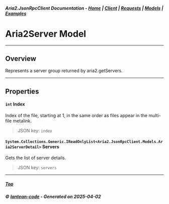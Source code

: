 ##### Aria2.JsonRpcClient Documentation  - [Home](index.md) | [Client](client.md) | [Requests](requests.md) | [Models](models.md) | [Examples](examples.md)

# Aria2Server Model 

---

## Overview

Represents a server group returned by aria2.getServers.

---

## Properties
<a id="Index"></a>
#### `int` Index 

Index of the file, starting at 1, in the same order as files appear in the multi-file metalink.
> JSON key: `index`

<a id="Servers"></a>
#### `System.Collections.Generic.IReadOnlyList<Aria2.JsonRpcClient.Models.Aria2ServerDetail>` Servers 

Gets the list of server details.
> JSON key: `servers`


---



##### [Top](#top)
##### © [lantean-code](https://github.com/lantean-code) - _Generated on 2025-04-02_
